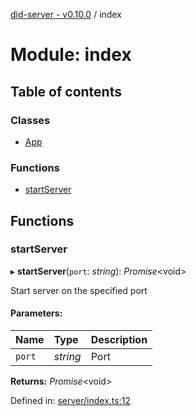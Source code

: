 [did-server - v0.10.0](../README.md) / index

# Module: index

## Table of contents

### Classes

- [App](../classes/index.app.md)

### Functions

- [startServer](index.md#startserver)

## Functions

### startServer

▸ **startServer**(`port`: *string*): *Promise*<void\>

Start server on the specified port

#### Parameters:

Name | Type | Description |
:------ | :------ | :------ |
`port` | *string* | Port    |

**Returns:** *Promise*<void\>

Defined in: [server/index.ts:12](https://github.com/Puzzlepart/did/blob/dev/server/index.ts#L12)
